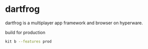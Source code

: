 # dartfrog

dartfrog is a multiplayer app framework and browser on hyperware.

build for production
```bash
kit b --features prod
```
